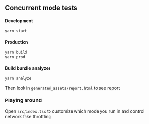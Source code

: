## Concurrent mode tests

#### Development

```bash
yarn start
```

#### Production

```bash
yarn build
yarn prod
```

#### Build bundle analyzer

```bash
yarn analyze
```

Then look in `generated_assets/report.html` to see report


### Playing around

Open `src/index.tsx` to customize which mode you run in and control network fake throttling